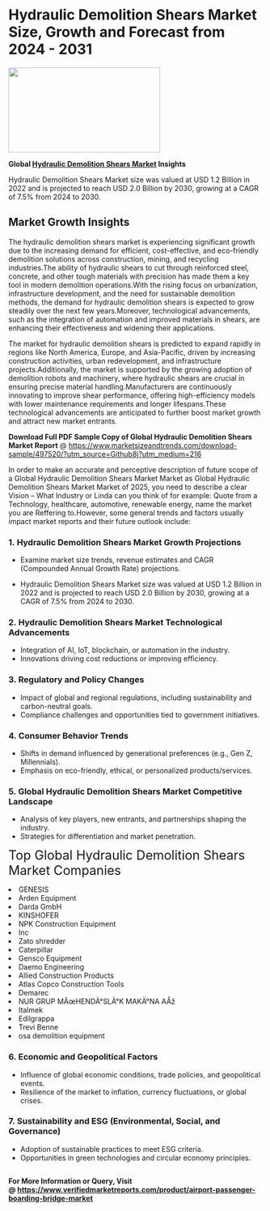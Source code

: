 <H1>Hydraulic Demolition Shears Market Size, Growth and Forecast from 2024 - 2031</H1><img class="aligncenter size-medium wp-image-584254" src="https://thirdeyenews.in/wp-content/uploads/2024/09/Global-Market-Research-300x168.jpeg" alt="" width="300" height="168" /><p><strong>Global&nbsp;<a href="https://www.marketsizeandtrends.com/download-sample/497520/?utm_source=Github8j?utm_medium=216">Hydraulic Demolition Shears Market</a> Insights</strong></p><p>Hydraulic Demolition Shears Market size was valued at USD 1.2 Billion in 2022 and is projected to reach USD 2.0 Billion by 2030, growing at a CAGR of 7.5% from 2024 to 2030.</p><p><h2>Market Growth Insights</h2> <p>The hydraulic demolition shears market is experiencing significant growth due to the increasing demand for efficient, cost-effective, and eco-friendly demolition solutions across construction, mining, and recycling industries.The ability of hydraulic shears to cut through reinforced steel, concrete, and other tough materials with precision has made them a key tool in modern demolition operations.With the rising focus on urbanization, infrastructure development, and the need for sustainable demolition methods, the demand for hydraulic demolition shears is expected to grow steadily over the next few years.Moreover, technological advancements, such as the integration of automation and improved materials in shears, are enhancing their effectiveness and widening their applications.</p> <p>The market for hydraulic demolition shears is predicted to expand rapidly in regions like North America, Europe, and Asia-Pacific, driven by increasing construction activities, urban redevelopment, and infrastructure projects.Additionally, the market is supported by the growing adoption of demolition robots and machinery, where hydraulic shears are crucial in ensuring precise material handling.Manufacturers are continuously innovating to improve shear performance, offering high-efficiency models with lower maintenance requirements and longer lifespans.These technological advancements are anticipated to further boost market growth and attract new market entrants.</p> <p><span class=""><strong>Download Full PDF Sample Copy of Global Hydraulic Demolition Shears Market Report</strong> @ <a href="https://www.marketsizeandtrends.com/download-sample/497520/?utm_source=Github8j?utm_medium=216" target="_blank">https://www.marketsizeandtrends.com/download-sample/497520/?utm_source=Github8j?utm_medium=216</a></span></p><p>In order to make an accurate and perceptive description of future scope of a Global&nbsp;Hydraulic Demolition Shears Market Market as Global&nbsp;Hydraulic Demolition Shears Market Market of 2025, you need to describe a clear Vision &ndash; What Industry or Linda can you think of for example: Quote from a Technology, healthcare, automotive, renewable energy, name the market you are Reffering to.However, some general trends and factors usually impact market reports and their future outlook include:</p><h3>1.&nbsp;<strong>Hydraulic Demolition Shears Market Growth Projections</strong></h3><ul><li>Examine market size trends, revenue estimates and CAGR (Compounded Annual Growth Rate) projections.</li><li><p>Hydraulic Demolition Shears Market size was valued at USD 1.2 Billion in 2022 and is projected to reach USD 2.0 Billion by 2030, growing at a CAGR of 7.5% from 2024 to 2030.</p></li></ul><h3>2.&nbsp;<strong>Hydraulic Demolition Shears Market Technological Advancements</strong></h3><ul><li>Integration of AI, IoT, blockchain, or automation in the industry.</li><li>Innovations driving cost reductions or improving efficiency.</li></ul><h3>3.&nbsp;<strong>Regulatory and Policy Changes</strong></h3><ul><li>Impact of global and regional regulations, including sustainability and carbon-neutral goals.</li><li>Compliance challenges and opportunities tied to government initiatives.</li></ul><h3>4.&nbsp;<strong>Consumer Behavior Trends</strong></h3><ul><li>Shifts in demand influenced by generational preferences (e.g., Gen Z, Millennials).</li><li>Emphasis on eco-friendly, ethical, or personalized products/services.</li></ul><h3>5.&nbsp;<strong>Global Hydraulic Demolition Shears Market Competitive Landscape</strong></h3><ul><li>Analysis of key players, new entrants, and partnerships shaping the industry.</li><li>Strategies for differentiation and market penetration.</li></ul><p data-pm-slice="1 1 []"><span style="color: inherit; font-family: inherit; font-size: 25px;">Top Global Hydraulic Demolition Shears Market Companies</span></p><div class="" data-test-id=""><p><li>GENESIS</li><li> Arden Equipment</li><li> Darda GmbH</li><li> KINSHOFER</li><li> NPK Construction Equipment</li><li> Inc</li><li> Zato shredder</li><li> Caterpillar</li><li> Gensco Equipment</li><li> Daemo Engineering</li><li> Allied Construction Products</li><li> Atlas Copco Construction Tools</li><li> Demarec</li><li> NUR GRUP MÃœHENDÄ°SLÄ°K MAKÄ°NA AÅž</li><li> Italmek</li><li> Edilgrappa</li><li> Trevi Benne</li><li> osa demolition equipment</li></p></div><h3>6.&nbsp;<strong>Economic and Geopolitical Factors</strong></h3><ul><li>Influence of global economic conditions, trade policies, and geopolitical events.</li><li>Resilience of the market to inflation, currency fluctuations, or global crises.</li></ul><h3>7.&nbsp;<strong>Sustainability and ESG (Environmental, Social, and Governance)</strong></h3><ul><li>Adoption of sustainable practices to meet ESG criteria.</li><li>Opportunities in green technologies and circular economy principles.</li></ul><h2><strong style="font-size: 14px;">For More Information or Query, Visit @&nbsp;</strong><a style="background-color: #ffffff; font-size: 14px;" href="https://www.marketsizeandtrends.com/report/hydraulic-demolition-shears-market/" target="_blank">https://www.verifiedmarketreports.com/product/airport-passenger-boarding-bridge-market</a></h2>